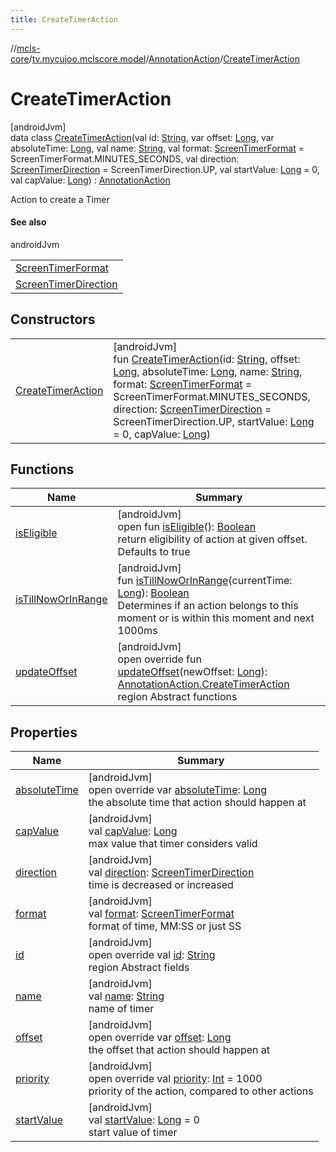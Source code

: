 ```yaml
---
title: CreateTimerAction
---
```

//[mcls-core](../../../../index.html)/[tv.mycujoo.mclscore.model](../../index.html)/[AnnotationAction](../index.html)/[CreateTimerAction](index.html)



# CreateTimerAction



[androidJvm]\
data class [CreateTimerAction](index.html)(val id: [String](https://kotlinlang.org/api/latest/jvm/stdlib/kotlin/-string/index.html), var offset: [Long](https://kotlinlang.org/api/latest/jvm/stdlib/kotlin/-long/index.html), var absoluteTime: [Long](https://kotlinlang.org/api/latest/jvm/stdlib/kotlin/-long/index.html), val name: [String](https://kotlinlang.org/api/latest/jvm/stdlib/kotlin/-string/index.html), val format: [ScreenTimerFormat](../../../tv.mycujoo.mclscore.entity/-screen-timer-format/index.html) = ScreenTimerFormat.MINUTES_SECONDS, val direction: [ScreenTimerDirection](../../../tv.mycujoo.mclscore.entity/-screen-timer-direction/index.html) = ScreenTimerDirection.UP, val startValue: [Long](https://kotlinlang.org/api/latest/jvm/stdlib/kotlin/-long/index.html) = 0, val capValue: [Long](https://kotlinlang.org/api/latest/jvm/stdlib/kotlin/-long/index.html)) : [AnnotationAction](../index.html)

Action to create a Timer



#### See also


androidJvm

| |
|---|
| [ScreenTimerFormat](../../../tv.mycujoo.mclscore.entity/-screen-timer-format/index.html) |
| [ScreenTimerDirection](../../../tv.mycujoo.mclscore.entity/-screen-timer-direction/index.html) |



## Constructors


| | |
|---|---|
| [CreateTimerAction](-create-timer-action.html) | [androidJvm]<br>fun [CreateTimerAction](-create-timer-action.html)(id: [String](https://kotlinlang.org/api/latest/jvm/stdlib/kotlin/-string/index.html), offset: [Long](https://kotlinlang.org/api/latest/jvm/stdlib/kotlin/-long/index.html), absoluteTime: [Long](https://kotlinlang.org/api/latest/jvm/stdlib/kotlin/-long/index.html), name: [String](https://kotlinlang.org/api/latest/jvm/stdlib/kotlin/-string/index.html), format: [ScreenTimerFormat](../../../tv.mycujoo.mclscore.entity/-screen-timer-format/index.html) = ScreenTimerFormat.MINUTES_SECONDS, direction: [ScreenTimerDirection](../../../tv.mycujoo.mclscore.entity/-screen-timer-direction/index.html) = ScreenTimerDirection.UP, startValue: [Long](https://kotlinlang.org/api/latest/jvm/stdlib/kotlin/-long/index.html) = 0, capValue: [Long](https://kotlinlang.org/api/latest/jvm/stdlib/kotlin/-long/index.html)) |


## Functions


| Name | Summary |
|---|---|
| [isEligible](../is-eligible.html) | [androidJvm]<br>open fun [isEligible](../is-eligible.html)(): [Boolean](https://kotlinlang.org/api/latest/jvm/stdlib/kotlin/-boolean/index.html)<br>return eligibility of action at given offset. Defaults to true |
| [isTillNowOrInRange](../is-till-now-or-in-range.html) | [androidJvm]<br>fun [isTillNowOrInRange](../is-till-now-or-in-range.html)(currentTime: [Long](https://kotlinlang.org/api/latest/jvm/stdlib/kotlin/-long/index.html)): [Boolean](https://kotlinlang.org/api/latest/jvm/stdlib/kotlin/-boolean/index.html)<br>Determines if an action belongs to this moment or is within this moment and next 1000ms |
| [updateOffset](update-offset.html) | [androidJvm]<br>open override fun [updateOffset](update-offset.html)(newOffset: [Long](https://kotlinlang.org/api/latest/jvm/stdlib/kotlin/-long/index.html)): [AnnotationAction.CreateTimerAction](index.html)<br>region Abstract functions |


## Properties


| Name | Summary |
|---|---|
| [absoluteTime](absolute-time.html) | [androidJvm]<br>open override var [absoluteTime](absolute-time.html): [Long](https://kotlinlang.org/api/latest/jvm/stdlib/kotlin/-long/index.html)<br>the absolute time that action should happen at |
| [capValue](cap-value.html) | [androidJvm]<br>val [capValue](cap-value.html): [Long](https://kotlinlang.org/api/latest/jvm/stdlib/kotlin/-long/index.html)<br>max value that timer considers valid |
| [direction](direction.html) | [androidJvm]<br>val [direction](direction.html): [ScreenTimerDirection](../../../tv.mycujoo.mclscore.entity/-screen-timer-direction/index.html)<br>time is decreased or increased |
| [format](format.html) | [androidJvm]<br>val [format](format.html): [ScreenTimerFormat](../../../tv.mycujoo.mclscore.entity/-screen-timer-format/index.html)<br>format of time, MM:SS or just SS |
| [id](id.html) | [androidJvm]<br>open override val [id](id.html): [String](https://kotlinlang.org/api/latest/jvm/stdlib/kotlin/-string/index.html)<br>region Abstract fields |
| [name](name.html) | [androidJvm]<br>val [name](name.html): [String](https://kotlinlang.org/api/latest/jvm/stdlib/kotlin/-string/index.html)<br>name of timer |
| [offset](offset.html) | [androidJvm]<br>open override var [offset](offset.html): [Long](https://kotlinlang.org/api/latest/jvm/stdlib/kotlin/-long/index.html)<br>the offset that action should happen at |
| [priority](priority.html) | [androidJvm]<br>open override val [priority](priority.html): [Int](https://kotlinlang.org/api/latest/jvm/stdlib/kotlin/-int/index.html) = 1000<br>priority of the action, compared to other actions |
| [startValue](start-value.html) | [androidJvm]<br>val [startValue](start-value.html): [Long](https://kotlinlang.org/api/latest/jvm/stdlib/kotlin/-long/index.html) = 0<br>start value of timer |

